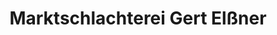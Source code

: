 ---
title: "Marktschlachterei Gert Elßner"
url: /neustadt-in-holstein/marktschlachterei-gert-elssner/
shop: Metzgerei
---